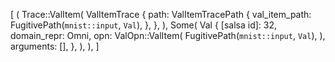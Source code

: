 [
    (
        Trace::ValItem(
            ValItemTrace {
                path: ValItemTracePath {
                    val_item_path: FugitivePath(`mnist::input`, `Val`),
                },
            },
        ),
        Some(
            Val {
                [salsa id]: 32,
                domain_repr: Omni,
                opn: ValOpn::ValItem(
                    FugitivePath(`mnist::input`, `Val`),
                ),
                arguments: [],
            },
        ),
    ),
]